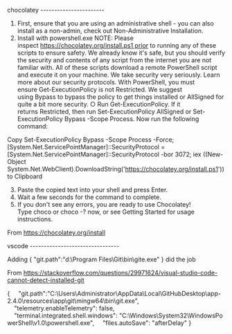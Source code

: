chocolatey -----------------------

1. First, ensure that you are using an administrative shell - you can also install as a non-admin, check out Non-Administrative Installation.
2. Install with powershell.exe
NOTE: Please inspect https://chocolatey.org/install.ps1 prior to running any of these scripts to ensure safety. We already know it's safe, but you should verify the security and contents of any script from the internet you are not familiar with. All of these scripts download a remote PowerShell script and execute it on your machine. We take security very seriously. Learn more about our security protocols.
With PowerShell, you must ensure Get-ExecutionPolicy is not Restricted. We suggest using Bypass to bypass the policy to get things installed or AllSigned for quite a bit more security.
	○ Run Get-ExecutionPolicy. If it returns Restricted, then run Set-ExecutionPolicy AllSigned or Set-ExecutionPolicy Bypass -Scope Process.
Now run the following command:

Copy Set-ExecutionPolicy Bypass -Scope Process -Force; [System.Net.ServicePointManager]::SecurityProtocol = [System.Net.ServicePointManager]::SecurityProtocol -bor 3072; iex ((New-Object System.Net.WebClient).DownloadString('https://chocolatey.org/install.ps1')) to Clipboard

3. Paste the copied text into your shell and press Enter.
4. Wait a few seconds for the command to complete.
5. If you don't see any errors, you are ready to use Chocolatey! Type choco or choco -? now, or see Getting Started for usage instructions.

From <https://chocolatey.org/install>

vscode --------------------------------

Adding { "git.path":"d:\\Program Files\\Git\\bin\\gite.exe" } did the job

From <https://stackoverflow.com/questions/29971624/visual-studio-code-cannot-detect-installed-git>


{    
	"git.path":"C:\\Users\\Administrator\\AppData\\Local\\GitHubDesktop\\app-2.4.0\\resources\\app\\git\\mingw64\\bin\\git.exe",
    "telemetry.enableTelemetry": false,
    "terminal.integrated.shell.windows": "C:\\Windows\\System32\\WindowsPowerShell\\v1.0\\powershell.exe",
    "files.autoSave": "afterDelay"
}
